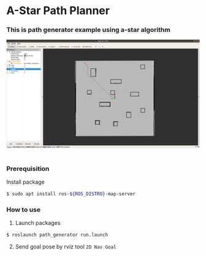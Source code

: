 # A-Star Path Planner

### This is path generator example using a-star algorithm
![Demo](/img/path_exam.png)
<br>
<br>
### Prerequisition
Install package
``` bash
$ sudo apt install ros-${ROS_DISTRO}-map-server
```
### How to use
1. Launch packages 
``` bash
$ roslaunch path_generator run.launch
```
2. Send goal pose by rviz tool `2D Nav Goal`
